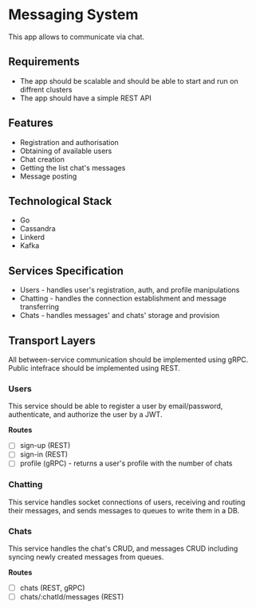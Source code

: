 # Messaging System

This app allows to communicate via chat.

## Requirements

- The app should be scalable and should be able to start and run on diffrent clusters
- The app should have a simple REST API

## Features

- Registration and authorisation
- Obtaining of available users
- Chat creation
- Getting the list chat's messages
- Message posting

## Technological Stack

- Go
- Cassandra
- Linkerd
- Kafka

## Services Specification

- Users - handles user's registration, auth, and profile manipulations
- Chatting - handles the connection establishment and message transferring
- Chats - handles messages' and chats' storage and provision

## Transport Layers

All between-service communication should be implemented using gRPC.
Public intefrace should be implemented using REST.

### Users

This service should be able to register a user by email/password, authenticate,
and authorize the user by a JWT.

**Routes**

- [ ] sign-up (REST)
- [ ] sign-in (REST)
- [ ] profile (gRPC) - returns a user's profile with the number of chats

### Chatting

This service handles socket connections of users, receiving and routing their
messages, and sends messages to queues to write them in a DB.

### Chats

This service handles the chat's CRUD, and messages CRUD including syncing newly
created messages from queues.

**Routes**

- [ ] chats (REST, gRPC)
- [ ] chats/:chatId/messages (REST)

